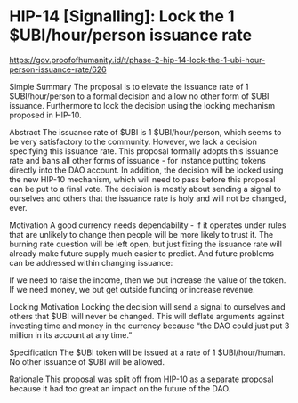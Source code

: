 # HIP-14 [Signalling]: Lock the 1 $UBI/hour/person issuance rate
https://gov.proofofhumanity.id/t/phase-2-hip-14-lock-the-1-ubi-hour-person-issuance-rate/626

Simple Summary
The proposal is to elevate the issuance rate of 1 $UBI/hour/person to a formal decision and allow no other form of $UBI issuance. Furthermore to lock the decision using the locking mechanism proposed in HIP-10.

Abstract
The issuance rate of $UBI is 1 $UBI/hour/person, which seems to be very satisfactory to the community. However, we lack a decision specifying this issuance rate. This proposal formally adopts this issuance rate and bans all other forms of issuance - for instance putting tokens directly into the DAO account. In addition, the decision will be locked using the new HIP-10 mechanism, which will need to pass before this proposal can be put to a final vote. The decision is mostly about sending a signal to ourselves and others that the issuance rate is holy and will not be changed, ever.

Motivation
A good currency needs dependability - if it operates under rules that are unlikely to change then people will be more likely to trust it. The burning rate question will be left open, but just fixing the issuance rate will already make future supply much easier to predict.
And future problems can be addressed within changing issuance:

If we need to raise the income, then we but increase the value of the token.
If we need money, we but get outside funding or increase revenue.

Locking Motivation
Locking the decision will send a signal to ourselves and others that $UBI will never be changed. This will deflate arguments against investing time and money in the currency because “the DAO could just put 3 million in its account at any time.”

Specification
The $UBI token will be issued at a rate of 1 $UBI/hour/human.
No other issuance of $UBI will be allowed.

Rationale
This proposal was split off from HIP-10 as a separate proposal because it had too great an impact on the future of the DAO.
